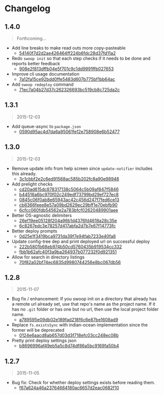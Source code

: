 Changelog
=========

## 1.4.0

> Forthcoming...

* Add line breaks to make read outs more copy-pasteable
  * [54140f7d2d2ae426464ff224b6fdc28d37fd11a2](https://github.com/ajam/kestrel-cli/commit/54140f7d2d2ae426464ff224b6fdc28d37fd11a2)
* Redo `swoop init` so that each step checks if it needs to be done and reports better feedback
  * [908e2f813dffb04e5f701c9c1dd9991ffb027653](https://github.com/ajam/kestrel-cli/committ/908e2f813dffb04e5f701c9c1dd9991ffb027653)
* Improve cli usage documentation
  * [7a12fa15ce92bdd0ffe5483d607b775bf1bb64ac](https://github.com/ajam/kestrel-cli/committ/7a12fa15ce92bdd0ffe5483d607b775bf1bb64ac)
* Add `swoop redeploy` command
  * [71ec7a04b27d37c262326693bc519cb8c725da2c](https://github.com/ajam/kestrel-cli/committ/71ec7a04b27d37c262326693bc519cb8c725da2c)

## 1.3.1

> 2015-12-03

* Add queue-async to `package.json`
  * [0590d95ac4d7da6a95061fe12e758908e6b52477](https://github.com/ajam/kestrel-cli/commit/0590d95ac4d7da6a95061fe12e758908e6b52477)

## 1.3.0

> 2015-12-03

* Remove update info from help screen since `update-notifier` includes this already.
  * [3c1cbbf2e2c6ed91568ac585b202fc8a90e98948](https://github.com/ajam/kestrel-cli/commit/3c1cbbf2e2c6ed91568ac585b202fc8a90e98948)
* Add prelight checks
  * [cd20ad615dc878317138c5064c5b09af847f5846](https://github.com/ajam/kestrel-cli/commit/cd20ad615dc878317138c5064c5b09af847f5846)
  * [b44516a6bc970f02c249edf73799bd29ef727ec8](https://github.com/ajam/kestrel-cli/commit/b44516a6bc970f02c249edf73799bd29ef727ec8)
  * [0845c06f0ab8e65943ac42c456d247f7fed6ce13](https://github.com/ajam/kestrel-cli/commit/0845c06f0ab8e65943ac42c456d247f7fed6ce13)
  * [cb6366feee8e57a09bd2629ec29bff1e70ebfb90](https://github.com/ajam/kestrel-cli/commit/cb6366feee8e57a09bd2629ec29bff1e70ebfb90)
  * [6cfcc060fdb54562e2a783bfcf02620489901aee](https://github.com/ajam/kestrel-cli/commit/6cfcc060fdb54562e2a783bfcf02620489901aee)
* Better OS-agnostic delimiters
  * [26ef19ee05128f204a96b1d4376fd4618a28c35e](https://github.com/ajam/kestrel-cli/commit/26ef19ee05128f204a96b1d4376fd4618a28c35e)
  * [6c8267edc3e78257d417abfa2d7b7e67f14773fc](https://github.com/ajam/kestrel-cli/commit/6c8267edc3e78257d417abfa2d7b7e67f14773fc)
* Better deploy prompts
  * [0d25e1f3419bca9731da39f7e94fab7233e40fa8](https://github.com/ajam/kestrel-cli/commit/0d25e1f3419bca9731da39f7e94fab7233e40fa8)
* Update config-tree dep and print deployed url on successful deploy
  * [222b5801b68eb974b50cd5760435b919534cc332](https://github.com/ajam/kestrel-cli/commit/222b5801b68eb974b50cd5760435b919534cc332)
  * [fbb1b62afc40f3a9ba264937b077232f0d921351](https://github.com/ajam/kestrel-cli/commit/fbb1b62afc40f3a9ba264937b077232f0d921351)
* Allow for search in directory listings
  * [70f82a02bf74ec6835d9980744256e8bc067db56](https://github.com/ajam/kestrel-cli/commit/70f82a02bf74ec6835d9980744256e8bc067db56)

## 1.2.8

> 2015-11-07

* Bug fix / enhancement: If you swoop init on a directory that already has a remote url already set, use that repo's name as the project name. If it has no `.git` folder or has one but no url, then use the local project folder name.
  * [a789595e09db02e189fad218f6c6e87be1608ad9](https://github.com/ajam/kestrel-cli/commit/a789595e09db02e189fad218f6c6e87be1608ad9)
* Replace `fs.existsSync` with indian-ocean implementation since the former will be deprecated
  * [0124e6aacd8ab657d03d3f718efc03cc248ec08b](https://github.com/ajam/kestrel-cli/commit/0124e6aacd8ab657d03d3f718efc03cc248ec08b)
* Pretty print deploy settings json
  * [b8696996af49eb5a5c8d74df86a5bc9169fa50b4](https://github.com/ajam/kestrel-cli/commit/b8696996af49eb5a5c8d74df86a5bc9169fa50b4)

## 1.2.7

> 2015-11-05

* Bug fix: Check for whether deploy settings exists before reading them.
  * [f67a624a46a23764664180ac6657d2eac0682f10](https://github.com/ajam/kestrel-cli/commit/f67a624a46a23764664180ac6657d2eac0682f10)
